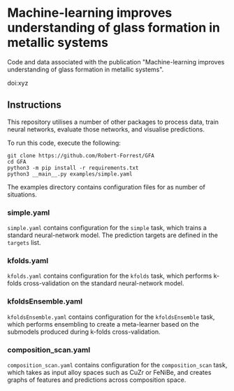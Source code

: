 # Machine-learning improves understanding of glass formation in metallic systems

Code and data associated with the publication "Machine-learning
improves understanding of glass formation in metallic systems".

doi:xyz

## Instructions

This repository utilises a number of other packages to process data,
train neural networks, evaluate those networks, and visualise
predictions.

To run this code, execute the following:

```
git clone https://github.com/Robert-Forrest/GFA
cd GFA
python3 -m pip install -r requirements.txt
python3 __main__.py examples/simple.yaml
```

The examples directory contains configuration files for as number of
situations.

### simple.yaml

`simple.yaml` contains configuration for the `simple` task, which
trains a standard neural-network model. The prediction targets are
defined in the `targets` list.


### kfolds.yaml

`kfolds.yaml` contains configuration for the `kfolds` task, which
performs k-folds cross-validation on the standard neural-network
model.


### kfoldsEnsemble.yaml

`kfoldsEnsemble.yaml` contains configuration for the `kfoldsEnsemble`
task, which performs ensembling to create a meta-learner based on the
submodels produced during k-folds cross-validation.

### composition_scan.yaml

`composition_scan.yaml` contains configuration for the
`composition_scan` task, which takes as input alloy spaces such as
CuZr or FeNiBe, and creates graphs of features and predictions across
composition space.


